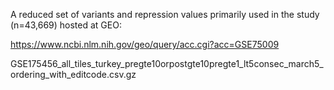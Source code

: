 A reduced set of variants and repression values primarily used in the study (n=43,669) hosted at GEO:

https://www.ncbi.nlm.nih.gov/geo/query/acc.cgi?acc=GSE75009

GSE175456_all_tiles_turkey_pregte10orpostgte10pregte1_lt5consec_march5_ordering_with_editcode.csv.gz

